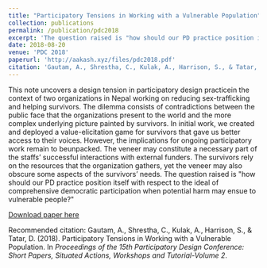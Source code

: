 ```yaml
---
title: "Participatory Tensions in Working with a Vulnerable Population"
collection: publications
permalink: /publication/pdc2018
excerpt: 'The question raised is "how should our PD practice position itself with respect to the ideal of comprehensive democratic participation when potential harm may ensue to vulnerable people?"'
date: 2018-08-20
venue: 'PDC 2018'
paperurl: 'http://aakash.xyz/files/pdc2018.pdf'
citation: 'Gautam, A., Shrestha, C., Kulak, A., Harrison, S., & Tatar, D. (2018). Participatory Tensions in Working with a Vulnerable Population. In <i>Proceedings of the 15th Participatory Design Conference: Short Papers, Situated Actions, Workshops and Tutorial-Volume 2</i>.'
---
```

This note uncovers a design tension in participatory design practicein the context of two organizations in Nepal working on reducing sex-trafficking and helping survivors. The dilemma consists of contradictions between the public face that the organizations present to the world and the more complex underlying picture painted by survivors. In initial work, we created and deployed a value-elicitation game for survivors that gave us better access to their voices. However, the implications for ongoing participatory work remain to beunpacked. The veneer may constitute a necessary part of the staffs’ successful interactions with external funders. The survivors rely on the resources that the organization gathers, yet the veneer may also obscure some aspects of the survivors’ needs. The question raised is "how should our PD practice position itself with respect to the ideal of comprehensive democratic participation when potential harm may ensue to vulnerable people?"

[Download paper here](http://aakash.xyz/files/pdc2018.pdf)

Recommended citation: Gautam, A., Shrestha, C., Kulak, A., Harrison, S., & Tatar, D. (2018). Participatory Tensions in Working with a Vulnerable Population. In <i>Proceedings of the 15th Participatory Design Conference: Short Papers, Situated Actions, Workshops and Tutorial-Volume 2</i>.